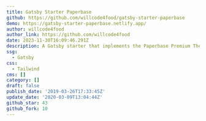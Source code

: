 ```yaml
---
title: Gatsby Starter Paperbase
github: https://github.com/willcode4food/gatsby-starter-paperbase
demo: https://gatsby-starter-paperbase.netlify.app/
author: willcode4food
author_link: https://github.com/willcode4food
date: 2023-11-30T16:09:46.291Z
description: A Gatsby starter that implements the Paperbase Premium Theme from Material UI
ssg:
  - Gatsby
css:
  - Tailwind
cms: []
category: []
draft: false
publish_date: '2019-03-26T17:33:45Z'
update_date: '2020-03-09T13:04:44Z'
github_star: 43
github_fork: 10
---
```


